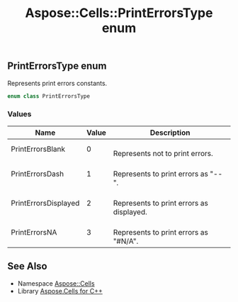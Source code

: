 ﻿---
title: Aspose::Cells::PrintErrorsType enum
linktitle: PrintErrorsType
second_title: Aspose.Cells for C++ API Reference
description: 'Aspose::Cells::PrintErrorsType enum. Represents print errors constants in C++.'
type: docs
weight: 23700
url: /cpp/aspose.cells/printerrorstype/
---
## PrintErrorsType enum


Represents print errors constants.

```cpp
enum class PrintErrorsType
```

### Values

| Name | Value | Description |
| --- | --- | --- |
| PrintErrorsBlank | 0 | <br>Represents not to print errors. |
| PrintErrorsDash | 1 | <br>Represents to print errors as "--". |
| PrintErrorsDisplayed | 2 | <br>Represents to print errors as displayed. |
| PrintErrorsNA | 3 | <br>Represents to print errors as "#N/A". |

## See Also

* Namespace [Aspose::Cells](../)
* Library [Aspose.Cells for C++](../../)
